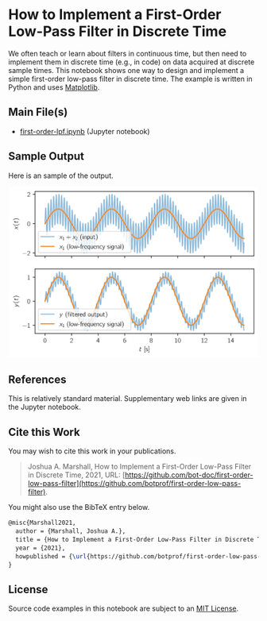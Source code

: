 # How to Implement a First-Order Low-Pass Filter in Discrete Time

We often teach or learn about filters in continuous time, but then need to implement them in discrete time (e.g., in code) on data acquired at discrete sample times.  This notebook shows one way to design and implement a simple first-order low-pass filter in discrete time.  The example is written in Python and uses [Matplotlib](https://matplotlib.org).

## Main File(s)

* [first-order-lpf.ipynb](https://nbviewer.jupyter.org/github/botprof/first-order-low-pass-filter/blob/main/first-order-lpf.ipynb) (Jupyter notebook)

## Sample Output

Here is an sample of the output.

![Sample ellipse](sample-lpf.svg)

## References

This is relatively standard material.  Supplementary web links are given in the Jupyter notebook.

## Cite this Work

You may wish to cite this work in your publications.

> Joshua A. Marshall, How to Implement a First-Order Low-Pass Filter in Discrete Time, 2021, URL: [https://github.com/bot-doc/first-order-low-pass-filter](https://github.com/botprof/first-order-low-pass-filter).

You might also use the BibTeX entry below.

```latex
@misc{Marshall2021,
  author = {Marshall, Joshua A.},
  title = {How to Implement a First-Order Low-Pass Filter in Discrete Time},
  year = {2021},
  howpublished = {\url{https://github.com/botprof/first-order-low-pass-filter}}
}
```

## License

Source code examples in this notebook are subject to an [MIT License](LICENSE).
